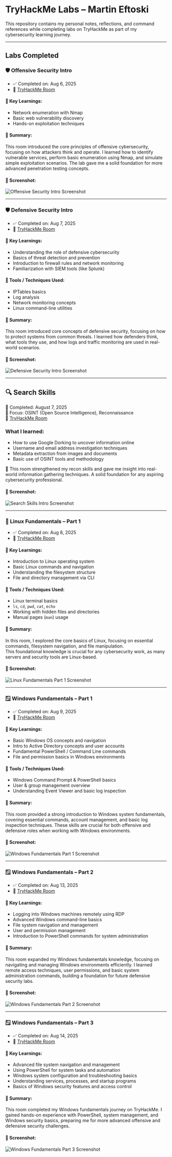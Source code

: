 # TryHackMe Labs – Martin Eftoski

This repository contains my personal notes, reflections, and command references while completing labs on TryHackMe as part of my cybersecurity learning journey.

---

## Labs Completed

### 🛡️ Offensive Security Intro
- ✅ Completed on: Aug 6, 2025  
- 🔗 [TryHackMe Room](https://tryhackme.com/room/offensivesecurityintro)

#### 🧠 Key Learnings:
- Network enumeration with Nmap  
- Basic web vulnerability discovery  
- Hands-on exploitation techniques

#### 📝 Summary:
This room introduced the core principles of offensive cybersecurity, focusing on how attackers think and operate.
I learned how to identify vulnerable services, perform basic enumeration using Nmap, and simulate simple exploitation scenarios.
The lab gave me a solid foundation for more advanced penetration testing concepts.

#### 📸 Screenshot:
![Offensive Security Intro Screenshot](offensive.png)

---

### 🛡️ Defensive Security Intro
- ✅ Completed on: Aug 7, 2025  
- 🔗 [TryHackMe Room](https://tryhackme.com/room/defensivesecurityintro)

#### 🧠 Key Learnings:
- Understanding the role of defensive cybersecurity  
- Basics of threat detection and prevention  
- Introduction to firewall rules and network monitoring  
- Familiarization with SIEM tools (like Splunk)

#### 🔧 Tools / Techniques Used:
- IPTables basics  
- Log analysis  
- Network monitoring concepts  
- Linux command-line utilities

#### 📝 Summary:
This room introduced core concepts of defensive security, focusing on how to protect systems from common threats.
I learned how defenders think, what tools they use, and how logs and traffic monitoring are used in real-world scenarios.

#### 📸 Screenshot:
![Defensive Security Intro Screenshot](defensive.png)

---

## 🔍 Search Skills

📅 Completed: August 7, 2025  
🧠 Focus: OSINT (Open Source Intelligence), Reconnaissance  
🔗 [TryHackMe Room](https://tryhackme.com/room/searchskills)  

### What I learned:
- How to use Google Dorking to uncover information online
- Username and email address investigation techniques
- Metadata extraction from images and documents
- Basic use of OSINT tools and methodology

📌 This room strengthened my recon skills and gave me insight into real-world information gathering techniques.
A solid foundation for any aspiring cybersecurity professional.

#### 📸 Screenshot:
![Search Skills Intro Screenshot](Search-skills.png)

---

### 🐧 Linux Fundamentals – Part 1  
- ✅ Completed on: Aug 8, 2025  
- 🔗 [TryHackMe Room](https://tryhackme.com/room/linuxfundamentalspart1)

#### 🧠 Key Learnings:
- Introduction to Linux operating system  
- Basic Linux commands and navigation  
- Understanding the filesystem structure  
- File and directory management via CLI

#### 🔧 Tools / Techniques Used:
- Linux terminal basics  
- `ls`, `cd`, `pwd`, `cat`, `echo`  
- Working with hidden files and directories  
- Manual pages (`man`) usage

#### 📝 Summary:
In this room, I explored the core basics of Linux, focusing on essential commands, filesystem navigation, and file manipulation.  
This foundational knowledge is crucial for any cybersecurity work, as many servers and security tools are Linux-based.

#### 📸 Screenshot:
![Linux Fundamentals Part 1 Screenshot](linux1.png)

---

### 🪟 Windows Fundamentals – Part 1
- ✅ Completed on: Aug 9, 2025  
- 🔗 [TryHackMe Room](https://tryhackme.com/room/windowsfundamentals1xbx)

#### 🧠 Key Learnings:
- Basic Windows OS concepts and navigation  
- Intro to Active Directory concepts and user accounts  
- Fundamental PowerShell / Command Line commands  
- File and permission basics in Windows environments

#### 🔧 Tools / Techniques Used:
- Windows Command Prompt & PowerShell basics  
- User & group management overview  
- Understanding Event Viewer and basic log inspection

#### 📝 Summary:
This room provided a strong introduction to Windows system fundamentals, covering essential commands, account management, and basic log inspection techniques. These skills are crucial for both offensive and defensive roles when working with Windows environments.

#### 📸 Screenshot:
![Windows Fundamentals Part 1 Screenshot](wf1.png)

---

### 🪟 Windows Fundamentals – Part 2
- ✅ Completed on: Aug 13, 2025
- 🔗 [TryHackMe Room](https://tryhackme.com/room/windowsfundamentals2x0x)

#### 🧠 Key Learnings:
- Logging into Windows machines remotely using RDP
- Advanced Windows command-line basics
- File system navigation and management
- User and permission management
- Introduction to PowerShell commands for system administration

#### 📝 Summary:
This room expanded my Windows fundamentals knowledge, focusing on navigating and managing Windows environments efficiently. I learned remote access techniques, user permissions, and basic system administration commands, building a foundation for future defensive security labs.

#### 📸 Screenshot:
![Windows Fundamentals Part 2 Screenshot](wf2.png)

---

### 🪟 Windows Fundamentals – Part 3
- ✅ Completed on: Aug 14, 2025
- 🔗 [TryHackMe Room](https://tryhackme.com/room/windowsfundamentals3xzx)

#### 🧠 Key Learnings:
- Advanced file system navigation and management
- Using PowerShell for system tasks and automation
- Windows system configuration and troubleshooting basics
- Understanding services, processes, and startup programs
- Basics of Windows security features and access control

#### 📝 Summary:
This room completed my Windows fundamentals journey on TryHackMe. I gained hands-on experience with PowerShell, system management, and Windows security basics, preparing me for more advanced offensive and defensive security challenges.

#### 📸 Screenshot:
![Windows Fundamentals Part 3 Screenshot](wf3.png)

